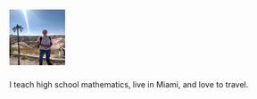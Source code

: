
# <img src="IMGme.jpg" height='100' width='100'/>

I teach high school mathematics, live in Miami, and love to travel.
